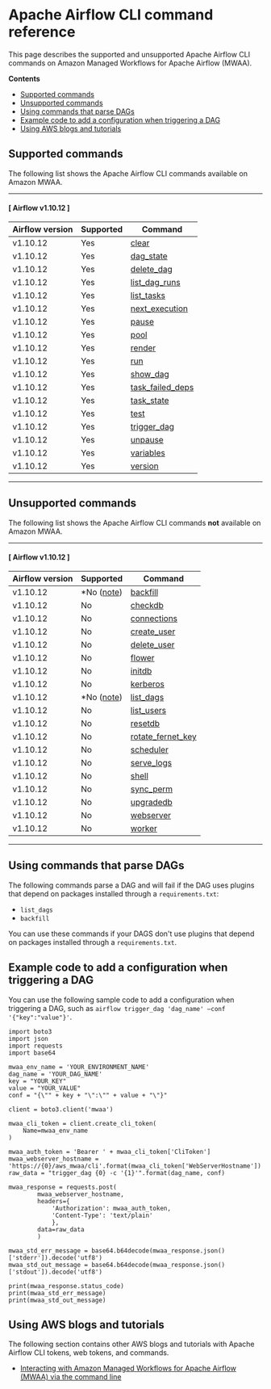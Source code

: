 # Apache Airflow CLI command reference<a name="airflow-cli-command-reference"></a>

This page describes the supported and unsupported Apache Airflow CLI commands on Amazon Managed Workflows for Apache Airflow \(MWAA\)\.

**Contents**
+ [Supported commands](#airflow-cli-commands-supported)
+ [Unsupported commands](#airflow-unsupported-cli-commands)
+ [Using commands that parse DAGs](#parsing-support)
+ [Example code to add a configuration when triggering a DAG](#example-airflow-cli-commands-trigger)
+ [Using AWS blogs and tutorials](#airflow-cli-commands-tutorials)

## Supported commands<a name="airflow-cli-commands-supported"></a>

The following list shows the Apache Airflow CLI commands available on Amazon MWAA\. 

------
#### [ Airflow v1\.10\.12 ]


| Airflow version | Supported | Command | 
| --- | --- | --- | 
|  v1\.10\.12  |  Yes  |  [clear](http://airflow.apache.org/docs/apache-airflow/1.10.12/cli-ref.html#clear)  | 
|  v1\.10\.12  |  Yes  |  [dag\_state](http://airflow.apache.org/docs/apache-airflow/1.10.12/cli-ref.html#dag_state)  | 
|  v1\.10\.12  |  Yes  |  [delete\_dag](http://airflow.apache.org/docs/apache-airflow/1.10.12/cli-ref.html#delete_dag)  | 
|  v1\.10\.12  |  Yes  |  [list\_dag\_runs](http://airflow.apache.org/docs/apache-airflow/1.10.12/cli-ref.html#list_dag_runs)  | 
|  v1\.10\.12  |  Yes  |  [list\_tasks](http://airflow.apache.org/docs/apache-airflow/1.10.12/cli-ref.html#list_tasks)  | 
|  v1\.10\.12  |  Yes  |  [next\_execution](http://airflow.apache.org/docs/apache-airflow/1.10.12/cli-ref.html#next_execution)  | 
|  v1\.10\.12  |  Yes  |  [pause](http://airflow.apache.org/docs/apache-airflow/1.10.12/cli-ref.html#pause)  | 
|  v1\.10\.12  |  Yes  |  [pool](http://airflow.apache.org/docs/apache-airflow/1.10.12/cli-ref.html#pool)  | 
|  v1\.10\.12  |  Yes  |  [render](http://airflow.apache.org/docs/apache-airflow/1.10.12/cli-ref.html#render)  | 
|  v1\.10\.12  |  Yes  |  [run](http://airflow.apache.org/docs/apache-airflow/1.10.12/cli-ref.html#run)  | 
|  v1\.10\.12  |  Yes  |  [show\_dag](http://airflow.apache.org/docs/apache-airflow/1.10.12/cli-ref.html#show_dag)  | 
|  v1\.10\.12  |  Yes  |  [task\_failed\_deps](http://airflow.apache.org/docs/apache-airflow/1.10.12/cli-ref.html#task_failed_deps)  | 
|  v1\.10\.12  |  Yes  |  [task\_state](http://airflow.apache.org/docs/apache-airflow/1.10.12/cli-ref.html#task_state)  | 
|  v1\.10\.12  |  Yes  |  [test](http://airflow.apache.org/docs/apache-airflow/1.10.12/cli-ref.html#test)  | 
|  v1\.10\.12  |  Yes  |  [trigger\_dag](http://airflow.apache.org/docs/apache-airflow/1.10.12/cli-ref.html#trigger_dag)  | 
|  v1\.10\.12  |  Yes  |  [unpause](http://airflow.apache.org/docs/apache-airflow/1.10.12/cli-ref.html#unpause)  | 
|  v1\.10\.12  |  Yes  |  [variables](http://airflow.apache.org/docs/apache-airflow/1.10.12/cli-ref.html#variables)  | 
|  v1\.10\.12  |  Yes  |  [version](http://airflow.apache.org/docs/apache-airflow/1.10.12/cli-ref.html#version)  | 

------

## Unsupported commands<a name="airflow-unsupported-cli-commands"></a>

The following list shows the Apache Airflow CLI commands **not** available on Amazon MWAA\. 

------
#### [ Airflow v1\.10\.12 ]


| Airflow version | Supported | Command | 
| --- | --- | --- | 
|  v1\.10\.12  |  \*No \([note](#parsing-support)\)  |  [backfill](http://airflow.apache.org/docs/apache-airflow/1.10.12/cli-ref.html#backfill)  | 
|  v1\.10\.12  |  No  |  [checkdb](http://airflow.apache.org/docs/apache-airflow/1.10.12/cli-ref.html#checkdb)  | 
|  v1\.10\.12  |  No  |  [connections](http://airflow.apache.org/docs/apache-airflow/1.10.12/cli-ref.html#connections)  | 
|  v1\.10\.12  |  No  |  [create\_user](http://airflow.apache.org/docs/apache-airflow/1.10.12/cli-ref.html#create_user)  | 
|  v1\.10\.12  |  No  |  [delete\_user](http://airflow.apache.org/docs/apache-airflow/1.10.12/cli-ref.html#delete_user)  | 
|  v1\.10\.12  |  No  |  [flower](http://airflow.apache.org/docs/apache-airflow/1.10.12/cli-ref.html#flower)  | 
|  v1\.10\.12  |  No  |  [initdb](http://airflow.apache.org/docs/apache-airflow/1.10.12/cli-ref.html#initdb)  | 
|  v1\.10\.12  |  No  |  [kerberos](http://airflow.apache.org/docs/apache-airflow/1.10.12/cli-ref.html#kerberos)  | 
|  v1\.10\.12  |  \*No \([note](#parsing-support)\)  |  [list\_dags](http://airflow.apache.org/docs/apache-airflow/1.10.12/cli-ref.html#list_dags)  | 
|  v1\.10\.12  |  No  |  [list\_users](http://airflow.apache.org/docs/apache-airflow/1.10.12/cli-ref.html#list_users)  | 
|  v1\.10\.12  |  No  |  [resetdb](http://airflow.apache.org/docs/apache-airflow/1.10.12/cli-ref.html#resetdb)  | 
|  v1\.10\.12  |  No  |  [rotate\_fernet\_key](http://airflow.apache.org/docs/apache-airflow/1.10.12/cli-ref.html#rotate_fernet_key)  | 
|  v1\.10\.12  |  No  |  [scheduler](http://airflow.apache.org/docs/apache-airflow/1.10.12/cli-ref.html#scheduler)  | 
|  v1\.10\.12  |  No  |  [serve\_logs](http://airflow.apache.org/docs/apache-airflow/1.10.12/cli-ref.html#serve_logs)  | 
|  v1\.10\.12  |  No  |  [shell](http://airflow.apache.org/docs/apache-airflow/1.10.12/cli-ref.html#shell)  | 
|  v1\.10\.12  |  No  |  [sync\_perm](http://airflow.apache.org/docs/apache-airflow/1.10.12/cli-ref.html#sync_perm)  | 
|  v1\.10\.12  |  No  |  [upgradedb](http://airflow.apache.org/docs/apache-airflow/1.10.12/cli-ref.html#upgradedb)  | 
|  v1\.10\.12  |  No  |  [webserver](http://airflow.apache.org/docs/apache-airflow/1.10.12/cli-ref.html#webserver)  | 
|  v1\.10\.12  |  No  |  [worker](http://airflow.apache.org/docs/apache-airflow/1.10.12/cli-ref.html#worker)  | 

------

## Using commands that parse DAGs<a name="parsing-support"></a>

The following commands parse a DAG and will fail if the DAG uses plugins that depend on packages installed through a `requirements.txt`:
+ `list_dags`
+ `backfill`

You can use these commands if your DAGS don't use plugins that depend on packages installed through a `requirements.txt`\.

## Example code to add a configuration when triggering a DAG<a name="example-airflow-cli-commands-trigger"></a>

You can use the following sample code to add a configuration when triggering a DAG, such as `airflow trigger_dag 'dag_name' —conf '{"key":"value"}'`\.

```
import boto3
import json
import requests 
import base64

mwaa_env_name = 'YOUR_ENVIRONMENT_NAME'
dag_name = 'YOUR_DAG_NAME'
key = "YOUR_KEY"
value = "YOUR_VALUE"
conf = "{\"" + key + "\":\"" + value + "\"}"

client = boto3.client('mwaa')

mwaa_cli_token = client.create_cli_token(
    Name=mwaa_env_name
)

mwaa_auth_token = 'Bearer ' + mwaa_cli_token['CliToken']
mwaa_webserver_hostname = 'https://{0}/aws_mwaa/cli'.format(mwaa_cli_token['WebServerHostname'])
raw_data = "trigger_dag {0} -c '{1}'".format(dag_name, conf)

mwaa_response = requests.post(
        mwaa_webserver_hostname,
        headers={
            'Authorization': mwaa_auth_token,
            'Content-Type': 'text/plain'
            },
        data=raw_data
        )
        
mwaa_std_err_message = base64.b64decode(mwaa_response.json()['stderr']).decode('utf8')
mwaa_std_out_message = base64.b64decode(mwaa_response.json()['stdout']).decode('utf8')

print(mwaa_response.status_code)
print(mwaa_std_err_message)
print(mwaa_std_out_message)
```

## Using AWS blogs and tutorials<a name="airflow-cli-commands-tutorials"></a>

The following section contains other AWS blogs and tutorials with Apache Airflow CLI tokens, web tokens, and commands\.
+ [Interacting with Amazon Managed Workflows for Apache Airflow \(MWAA\) via the command line](https://dev.to/aws/interacting-with-amazon-managed-workflows-for-apache-airflow-via-the-command-line-4e91)